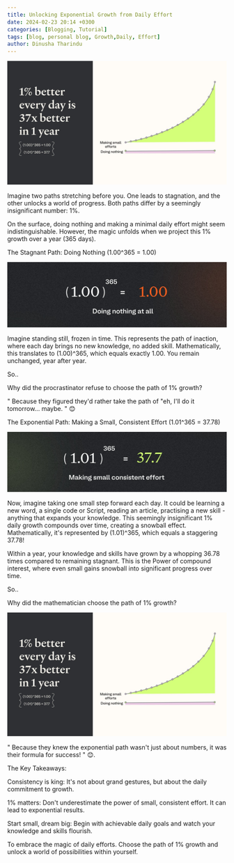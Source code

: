 ```yaml
---
title: Unlocking Exponential Growth from Daily Effort
date: 2024-02-23 20:14 +0300
categories: [Blogging, Tutorial]
tags: [blog, personal blog, Growth,Daily, Effort]
author: Dinusha Tharindu
---
```



![Desktop View](assets/1708705960647.jpg)



Imagine two paths stretching before you. One leads to stagnation, and the other unlocks a world of progress. Both paths differ by a seemingly insignificant number: 1%.

On the surface, doing nothing and making a minimal daily effort might seem indistinguishable. However, the magic unfolds when we project this 1% growth over a year (365 days).

The Stagnant Path: Doing Nothing (1.00^365 = 1.00)

![Desktop View](assets/1708705675470.jpg)

Imagine standing still, frozen in time. This represents the path of inaction, where each day brings no new knowledge, no added skill. Mathematically, this translates to (1.00)^365, which equals exactly 1.00. You remain unchanged, year after year.

So..

Why did the procrastinator refuse to choose the path of 1% growth?

" Because they figured they'd rather take the path of "eh, I'll do it tomorrow... maybe. " 😊

The Exponential Path: Making a Small, Consistent Effort (1.01^365 = 37.78)

![Desktop View](assets/1708705700070.jpg)



Now, imagine taking one small step forward each day. It could be learning a new word, a single code or Script, reading an article, practising a new skill - anything that expands your knowledge. This seemingly insignificant 1% daily growth compounds over time, creating a snowball effect. Mathematically, it's represented by (1.01)^365, which equals a staggering 37.78!

Within a year, your knowledge and skills have grown by a whopping 36.78 times compared to remaining stagnant. This is the Power of compound interest, where even small gains snowball into significant progress over time.

So..

Why did the mathematician choose the path of 1% growth?

![Desktop View](assets/1708705960647.jpg)

" Because they knew the exponential path wasn't just about numbers, it was their formula for success! " 😊.

The Key Takeaways:

Consistency is king: It's not about grand gestures, but about the daily commitment to growth.

1% matters: Don't underestimate the power of small, consistent effort. It can lead to exponential results.

Start small, dream big: Begin with achievable daily goals and watch your knowledge and skills flourish.

To embrace the magic of daily efforts. Choose the path of 1% growth and unlock a world of possibilities within yourself.
